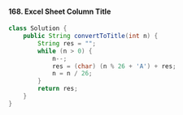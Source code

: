 #### 168. Excel Sheet Column Title

```java
class Solution {
    public String convertToTitle(int n) {
        String res = "";
        while (n > 0) {
            n--;
            res = (char) (n % 26 + 'A') + res;
            n = n / 26;
        }
        return res;
    }
}
```

